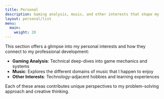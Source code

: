 ```yaml
---
title: Personal
description: Gaming analysis, music, and other interests that shape my perspective
layout: personal/list
menu:
  main:
    weight: 20
---
```


This section offers a glimpse into my personal interests and how they connect to my professional development:

- **Gaming Analysis**: Technical deep-dives into game mechanics and systems
- **Music**: Explores the different domains of music that I happen to enjoy
- **Other Interests**: Technology-adjacent hobbies and learning experiences

Each of these areas contributes unique perspectives to my problem-solving approach and creative thinking.